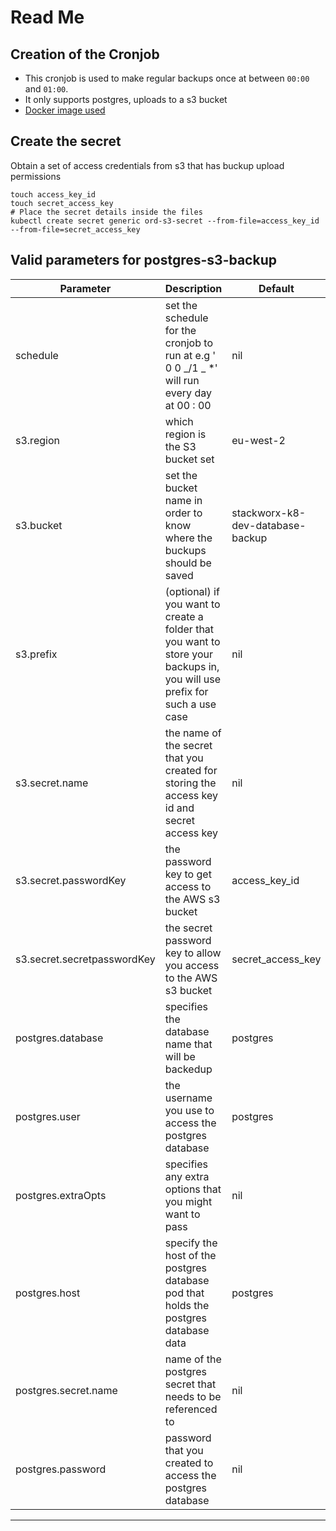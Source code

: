 # Read Me

## Creation of the Cronjob

- This cronjob is used to make regular backups once at between `00:00` and `01:00`.
- It only supports postgres, uploads to a s3 bucket
- [Docker image used](https://github.com/schickling/dockerfiles/tree/master/postgres-backup-s3)

## Create the secret

Obtain a set of access credentials from s3 that has buckup upload permissions

    touch access_key_id
    touch secret_access_key
    # Place the secret details inside the files
    kubectl create secret generic ord-s3-secret --from-file=access_key_id --from-file=secret_access_key

## Valid parameters for postgres-s3-backup

| Parameter                   | Description                                                                                                               | Default                          |
| --------------------------- | ------------------------------------------------------------------------------------------------------------------------- | -------------------------------- |
| schedule                    | set the schedule for the cronjob to run at e.g ' 0 0 _/1 _ \*' will run every day at 00 : 00                              | nil                              |
| s3.region                   | which region is the S3 bucket set                                                                                         | eu-west-2                        |
| s3.bucket                   | set the bucket name in order to know where the buckups should be saved                                                    | stackworx-k8-dev-database-backup |
| s3.prefix                   | (optional) if you want to create a folder that you want to store your backups in, you will use prefix for such a use case | nil                              |
| s3.secret.name              | the name of the secret that you created for storing the access key id and secret access key                               | nil                              |
| s3.secret.passwordKey       | the password key to get access to the AWS s3 bucket                                                                       | access_key_id                    |
| s3.secret.secretpasswordKey | the secret password key to allow you access to the AWS s3 bucket                                                          | secret_access_key                |
| postgres.database           | specifies the database name that will be backedup                                                                         | postgres                         |
| postgres.user               | the username you use to access the postgres database                                                                      | postgres                         |
| postgres.extraOpts          | specifies any extra options that you might want to pass                                                                   | nil                              |
| postgres.host               | specify the host of the postgres database pod that holds the postgres database data                                       | postgres                         |
| postgres.secret.name        | name of the postgres secret that needs to be referenced to                                                                | nil                              |
| postgres.password           | password that you created to access the postgres database                                                                 | nil                              |

---
